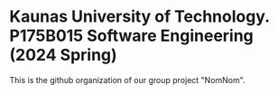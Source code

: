 # Kaunas University of Technology. P175B015 Software Engineering (2024 Spring)
This is the github organization of our group project "NomNom".
